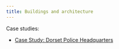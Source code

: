 ```yaml
---
title: Buildings and architecture
---
```


Case studies:

* [Case Study: Dorset Police Headquarters](../../case-studies/dorset-police-hq)

